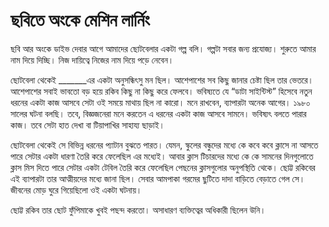 # ছবিতে অংকে মেশিন লার্নিং

ছবি আর অংকে ডাইভ দেবার আগে আমাদের ছোটবেলার একটা গল্প বলি। গল্পটা সবার জন্য প্রযোজ্য। শুরুতে আমার নাম দিয়ে দিচ্ছি। নিজ দায়িত্বে নিজের নাম দিয়ে পড়ে নেবেন।

ছোটবেলা থেকেই \_\_\_\_\_\_\_এর একটা অনুসন্ধিৎসু মন ছিল। আশেপাশের সব কিছু জানার চেষ্টা ছিল তার ভেতরে। আশেপাশের সবাই ভাবতো বড় হয়ে রকিব কিছু না কিছু করে ফেলবে। ভবিষ্যতে যে “ডাটা সাইন্টিস্ট” হিসেবে নতুন ধরনের একটা কাজ আসবে সেটা ওই সময়ে মাথায় ছিল না কারো। মনে রাখবেন, ব্যাপারটা অনেক আগের। ১৯৮০ সালের ঘটনা বলছি। তবে, বিজ্ঞজনেরা মনে করতেন এ ধরনের একটা কাজ আসবে সামনে। ভবিষ্যৎ বলতে পারার কাজ। তবে সেটা হাত দেখা বা টিয়াপাখির সাহায্য ছাড়াই। 

ছোটবেলা থেকেই সে বিভিন্ন ধরনের প্যাটান বুঝতে পারত। যেমন, স্কুলের বন্ধুদের মধ্যে কে কবে কবে ক্লাসে না আসতে পারে সেটার একটা ধারণা তৈরি করে ফেলেছিল এর মধ্যেই। আবার ক্লাস টিচারদের মধ্যে কে কে সামনের দিনগুলোতে ক্লাস মিস দিতে পারে সেটার একটা টেবিল তৈরি করে ফেলেছিল পেছনের ক্লাসগুলোর অনুপস্থিতি থেকে। ছোট্ট রকিবের এই ব্যাপারটা তার আত্মীয়দের মধ্যে জানা ছিল। সেবার আমপাকা গরমের ছুটিতে দাদা বাড়িতে বেড়াতে গেল সে। জীবনের মোড় ঘুরে গিয়েছিলো ওই একটা ঘটনায়। 

ছোট্ট রকিব তার ছোট ফুঁপিমাকে খুবই পছন্দ করতো। অসাধারণ ব্যক্তিত্বের অধিকারী ছিলেন উনি।  

